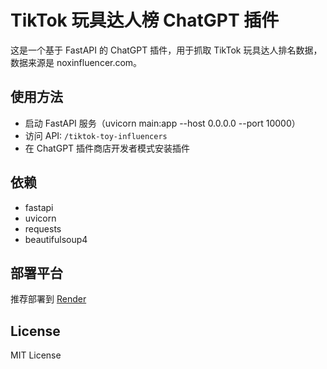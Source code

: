 # TikTok 玩具达人榜 ChatGPT 插件

这是一个基于 FastAPI 的 ChatGPT 插件，用于抓取 TikTok 玩具达人排名数据，数据来源是 noxinfluencer.com。

## 使用方法

- 启动 FastAPI 服务（uvicorn main:app --host 0.0.0.0 --port 10000）
- 访问 API: `/tiktok-toy-influencers`
- 在 ChatGPT 插件商店开发者模式安装插件

## 依赖

- fastapi
- uvicorn
- requests
- beautifulsoup4

## 部署平台

推荐部署到 [Render](https://render.com)

## License

MIT License
